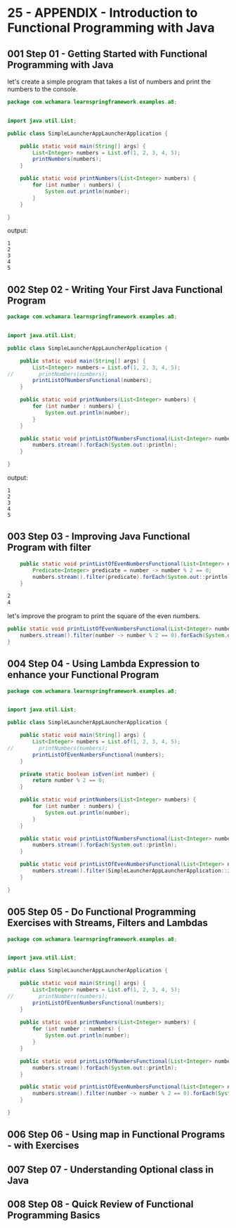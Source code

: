 # 25 - APPENDIX - Introduction to Functional Programming with Java

## 001 Step 01 - Getting Started with Functional Programming with Java

let's create a simple program that takes a list of numbers and print the numbers to the console.

```java
package com.wchamara.learnspringframework.examples.a8;


import java.util.List;

public class SimpleLauncherAppLauncherApplication {

    public static void main(String[] args) {
        List<Integer> numbers = List.of(1, 2, 3, 4, 5);
        printNumbers(numbers);
    }

    public static void printNumbers(List<Integer> numbers) {
        for (int number : numbers) {
            System.out.println(number);
        }
    }

}

```

output:

```shell
1
2
3
4
5
```

## 002 Step 02 - Writing Your First Java Functional Program

```java
package com.wchamara.learnspringframework.examples.a8;


import java.util.List;

public class SimpleLauncherAppLauncherApplication {

    public static void main(String[] args) {
        List<Integer> numbers = List.of(1, 2, 3, 4, 5);
//        printNumbers(numbers);
        printListOfNumbersFunctional(numbers);
    }

    public static void printNumbers(List<Integer> numbers) {
        for (int number : numbers) {
            System.out.println(number);
        }
    }

    public static void printListOfNumbersFunctional(List<Integer> numbers) {
        numbers.stream().forEach(System.out::println);
    }

}

```

output:

```shell
1
2
3
4
5
```

## 003 Step 03 - Improving Java Functional Program with filter

```java
    public static void printListOfEvenNumbersFunctional(List<Integer> numbers) {
        Predicate<Integer> predicate = number -> number % 2 == 0;
        numbers.stream().filter(predicate).forEach(System.out::println);
    }
```

```bash
2
4
```

let's improve the program to print the square of the even numbers.

```java
public static void printListOfEvenNumbersFunctional(List<Integer> numbers) {
    numbers.stream().filter(number -> number % 2 == 0).forEach(System.out::println);
}    
```

## 004 Step 04 - Using Lambda Expression to enhance your Functional Program

```java
package com.wchamara.learnspringframework.examples.a8;


import java.util.List;

public class SimpleLauncherAppLauncherApplication {

    public static void main(String[] args) {
        List<Integer> numbers = List.of(1, 2, 3, 4, 5);
//        printNumbers(numbers);
        printListOfEvenNumbersFunctional(numbers);
    }

    private static boolean isEven(int number) {
        return number % 2 == 0;
    }

    public static void printNumbers(List<Integer> numbers) {
        for (int number : numbers) {
            System.out.println(number);
        }
    }

    public static void printListOfNumbersFunctional(List<Integer> numbers) {
        numbers.stream().forEach(System.out::println);
    }

    public static void printListOfEvenNumbersFunctional(List<Integer> numbers) {
        numbers.stream().filter(SimpleLauncherAppLauncherApplication::isEven).forEach(System.out::println);
    }

}

```

## 005 Step 05 - Do Functional Programming Exercises with Streams, Filters and Lambdas

```java
package com.wchamara.learnspringframework.examples.a8;


import java.util.List;

public class SimpleLauncherAppLauncherApplication {

    public static void main(String[] args) {
        List<Integer> numbers = List.of(1, 2, 3, 4, 5);
//        printNumbers(numbers);
        printListOfEvenNumbersFunctional(numbers);
    }
    
    public static void printNumbers(List<Integer> numbers) {
        for (int number : numbers) {
            System.out.println(number);
        }
    }

    public static void printListOfNumbersFunctional(List<Integer> numbers) {
        numbers.stream().forEach(System.out::println);
    }

    public static void printListOfEvenNumbersFunctional(List<Integer> numbers) {
        numbers.stream().filter(number -> number % 2 == 0).forEach(System.out::println);
    }

}

```

## 006 Step 06 - Using map in Functional Programs - with Exercises

## 007 Step 07 - Understanding Optional class in Java

## 008 Step 08 - Quick Review of Functional Programming Basics
